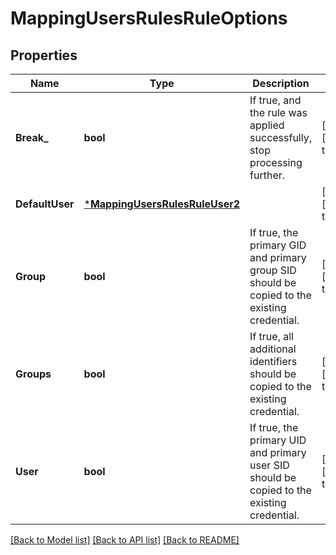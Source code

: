 # MappingUsersRulesRuleOptions

## Properties
Name | Type | Description | Notes
------------ | ------------- | ------------- | -------------
**Break_** | **bool** | If true, and the rule was applied successfully, stop processing further. | [optional] [default to null]
**DefaultUser** | [***MappingUsersRulesRuleUser2**](MappingUsersRulesRuleUser2.md) |  | [optional] [default to null]
**Group** | **bool** | If true, the primary GID and primary group SID should be copied to the existing credential. | [optional] [default to null]
**Groups** | **bool** | If true, all additional identifiers should be copied to the existing credential. | [optional] [default to null]
**User** | **bool** | If true, the primary UID and primary user SID should be copied to the existing credential. | [optional] [default to null]

[[Back to Model list]](../README.md#documentation-for-models) [[Back to API list]](../README.md#documentation-for-api-endpoints) [[Back to README]](../README.md)


